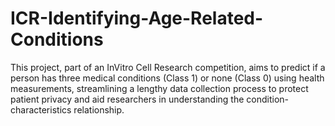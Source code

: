 # ICR-Identifying-Age-Related-Conditions
This project, part of an InVitro Cell Research competition, aims to predict if a person has three medical conditions (Class 1) or none (Class 0) using health measurements, streamlining a lengthy data collection process to protect patient privacy and aid researchers in understanding the condition-characteristics relationship.
